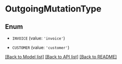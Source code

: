 # OutgoingMutationType


## Enum

* `INVOICE` (value: `'invoice'`)

* `CUSTOMER` (value: `'customer'`)

[[Back to Model list]](../README.md#documentation-for-models) [[Back to API list]](../README.md#documentation-for-api-endpoints) [[Back to README]](../README.md)


